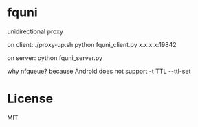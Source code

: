 fquni
=====

unidirectional proxy

on client:
./proxy-up.sh
python fquni_client.py x.x.x.x:19842

on server:
python fquni_server.py

why nfqueue? because Android does not support -t TTL --ttl-set

License
=======
 
MIT
